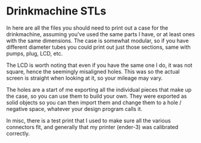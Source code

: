 # Drinkmachine STLs

In here are all the files you should need to print out a case for the drinkmachine, assuming you've used the same parts I have, or at least ones with the same dimensions.  The case is somewhat modular, so if you have different diameter tubes you could print out just those sections, same with pumps, plug, LCD, etc.

The LCD is worth noting that even if you have the same one I do, it was not square, hence the seemingly misaligned holes.  This was so the actual screen is straight when looking at it, so your mileage may vary.

The holes are a start of me exporting all the individual pieces that make up the case, so you can use them to build your own.  They were exported as solid objects so you can then import them and change them to a hole / negative space, whatever your design program calls it.

In misc, there is a test print that I used to make sure all the various connectors fit, and generally that my printer (ender-3) was calibrated correctly.
